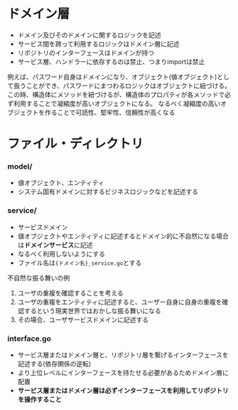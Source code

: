 # ドメイン層

- ドメイン及びそのドメインに関するロジックを記述
- サービス間を跨って利用するロジックはドメイン層に記述
- リポジトリのインターフェースはドメインが持つ
- サービス層、ハンドラーに依存するのは禁止、つまりimportは禁止

例えば、パスワード自身はドメインになり、オブジェクト(値オブジェクト)として扱うことができ、パスワードにまつわるロジックはオブジェクトに紐づける。
この時、構造体にメソッドを紐づけるが、構造体のプロパティが各メソッドで必ず利用することで凝縮度が高いオブジェクトになる。
なるべく凝縮度の高いオブジェクトを作ることで可読性、堅牢性、信頼性が高くなる

# ファイル・ディレクトリ

### model/

- 値オブジェクト、エンティティ
- システム固有ドメインに対するビジネスロジックなどを記述する

### service/

- サービスドメイン
- 値オブジェクトやエンティティに記述するとドメイン的に不自然になる場合は**ドメインサービス**に記述
- なるべく利用しないようにする
- ファイル名は`{ドメイン名}_service.go`とする

不自然な振る舞いの例
1. ユーザの重複を確認することを考える
2. ユーザの重複をエンティティに記述すると、ユーザー自身に自身の重複を確認するという現実世界ではおかしな振る舞いになる
3. その場合、ユーザサービスドメインに記述する

### interface.go

- サービス層またはドメイン層と、リポジトリ層を繋げるインターフェースを記述する(依存関係の逆転)
- より上位レベルにインターフェースを持たせる必要があるためドメイン層に配置
- **サービス層またはドメイン層は必ずインターフェースを利用してリポジトリを操作すること**
